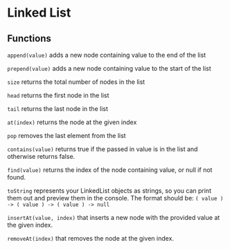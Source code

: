 # Linked List

## Functions

`append(value)` adds a new node containing value to the end of the list

`prepend(value)` adds a new node containing value to the start of the list

`size` returns the total number of nodes in the list

`head` returns the first node in the list

`tail` returns the last node in the list

`at(index)` returns the node at the given index

`pop` removes the last element from the list

`contains(value)` returns true if the passed in value is in the list and otherwise returns false.

`find(value)` returns the index of the node containing value, or null if not found.

`toString` represents your LinkedList objects as strings, so you can print them out and preview them in the console. The format should be: `( value ) -> ( value ) -> ( value ) -> null`

`insertAt(value, index)` that inserts a new node with the provided value at the given index.

`removeAt(index)` that removes the node at the given index.
